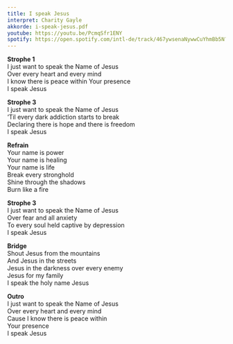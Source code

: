 ```yaml
---
title: I speak Jesus
interpret: Charity Gayle
akkorde: i-speak-jesus.pdf
youtube: https://youtu.be/PcmqSfr1ENY
spotify: https://open.spotify.com/intl-de/track/467ywsenaNywwCuYhmBb5N?si=0c01758efb7a437d
---
```


**Strophe 1**  
I just want to speak the Name of Jesus  
Over every heart and every mind  
I know there is peace within Your presence  
I speak Jesus  

**Strophe 3**  
I just want to speak the Name of Jesus  
‘Til every dark addiction starts to break  
Declaring there is hope and there is freedom  
I speak Jesus  

**Refrain**  
Your name is power  
Your name is healing  
Your name is life  
Break every stronghold  
Shine through the shadows  
Burn like a fire  

**Strophe 3**  
I just want to speak the Name of Jesus  
Over fear and all anxiety  
To every soul held captive by depression  
I speak Jesus  

**Bridge**  
Shout Jesus from the mountains  
And Jesus in the streets  
Jesus in the darkness over every enemy  
Jesus for my family  
I speak the holy name Jesus  

**Outro**  
I just want to speak the Name of Jesus  
Over every heart and every mind  
Cause I know there is peace within  
Your presence  
I speak Jesus
